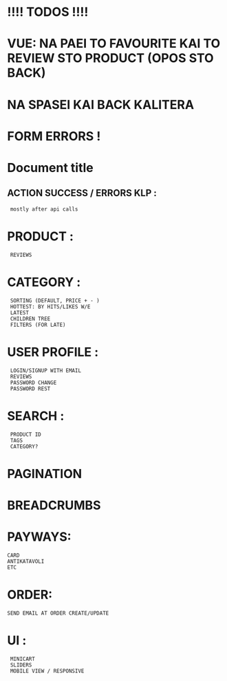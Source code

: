 # !!!! TODOS !!!!
# VUE: NA PAEI TO FAVOURITE KAI TO REVIEW STO PRODUCT (OPOS STO BACK)
# NA SPASEI KAI BACK KALITERA
# FORM ERRORS !
# Document title
## ACTION SUCCESS / ERRORS KLP :
```
 mostly after api calls
```
# PRODUCT :
```
 REVIEWS
```
# CATEGORY :
```
 SORTING (DEFAULT, PRICE + - )
 HOTTEST: BY HITS/LIKES W/E
 LATEST
 CHILDREN TREE
 FILTERS (FOR LATE)
```
# USER PROFILE :
```
 LOGIN/SIGNUP WITH EMAIL
 REVIEWS
 PASSWORD CHANGE
 PASSWORD REST
```
# SEARCH :
```
 PRODUCT ID
 TAGS
 CATEGORY?
```
# PAGINATION
# BREADCRUMBS
# PAYWAYS:
```
CARD
ANTIKATAVOLI
ETC

```
# ORDER:
```
SEND EMAIL AT ORDER CREATE/UPDATE

```
# UI :
```
 MINICART
 SLIDERS
 MOBILE VIEW / RESPONSIVE
```
